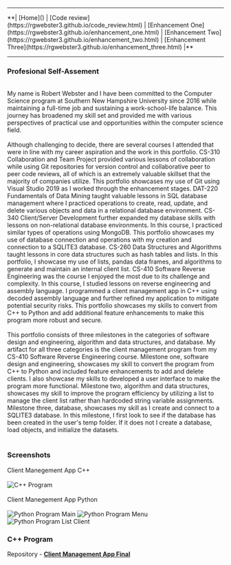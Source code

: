<hr>
**| [Home]() | [Code review](https://rgwebster3.github.io/code_review.html) | [Enhancement One](https://rgwebster3.github.io/enhancement_one.html) | [Enhancement Two](https://rgwebster3.github.io/enhancement_two.html) | [Enhancement Three](https://rgwebster3.github.io/enhancement_three.html) |**
<hr>

### Profesional Self-Assement
<br>
My name is Robert Webster and I have been committed to the Computer Science program at Southern New Hampshire University since 2016 while maintaining a full-time job and sustaining a work-school-life balance. This journey has broadened my skill set and provided me with various perspectives of practical use and opportunities within the computer science field.
<br><br>
Although challenging to decide, there are several courses I attended that were in line with my career aspiration and the work in this portfolio. CS-310 Collaboration and Team Project provided various lessons of collaboration while using Git repositories for version control and collaborative peer to peer code reviews, all of which is an extremely valuable skillset that the majority of companies utilize. This portfolio showcases my use of Git using Visual Studio 2019 as I worked through the enhancement stages. DAT-220 Fundamentals of Data Mining taught valuable lessons in SQL database management where I practiced operations to create, read, update, and delete various objects and data in a relational database environment. CS-340 Client/Server Development further expanded my database skills with lessons on non-relational database environments. In this course, I practiced similar types of operations using MongoDB. This portfolio showcases my use of database connection and operations with my creation and connection to a SQLITE3 database. CS-260 Data Structures and Algorithms taught lessons in core data structures such as hash tables and lists. In this portfolio, I showcase my use of lists, pandas data frames, and algorithms to generate and maintain an internal client list. CS-410 Software Reverse Engineering was the course I enjoyed the most due to its challenge and complexity. In this course, I studied lessons on reverse engineering and assembly language. I programmed a client management app in C++ using decoded assembly language and further refined my application to mitigate potential security risks. This portfolio showcases my skills to convert from C++ to Python and add additional feature enhancements to make this program more robust and secure.
<br><br>
This portfolio consists of three milestones in the categories of software design and engineering, algorithm and data structures, and database. My artifact for all three categories is the client management program from my CS-410 Software Reverse Engineering course. Milestone one, software design and engineering,  showcases my skill to convert the program from C++ to Python and included feature enhancements to add and delete clients. I also showcase my skills to developed a user interface to make the program more functional. Milestone two, algorithm and data structures, showcases my skill to improve the program efficiency by utilizing a list to manage the client list rather than hardcoded string variable assignments. Milestone three, database, showcases my skill as I create and connect to a SQLITE3 database. In this milestone, I first look to see if the database has been created in the user's temp folder. If it does not I create a database, load objects, and initialize the datasets.
<br><br>

### Screenshots
Client Manegement App C++<br><br>
<img src="https://rgwebster3.github.io/C++ Program.PNG" alt="C++ Program">
<br><br>
Client Manegement App Python<br><br>
<img src="https://rgwebster3.github.io/Python Program Main.PNG" alt="Python Program Main">
<img src="https://rgwebster3.github.io/Python Program Menu.PNG" alt="Python Program Menu">
<img src="https://rgwebster3.github.io/Python Program List Client.PNG" alt="Python Program List Client">
          
          
### C++ Program




Repository - **[Client Management App Final](https://github.com/rgwebster3/CS499-Final)**

